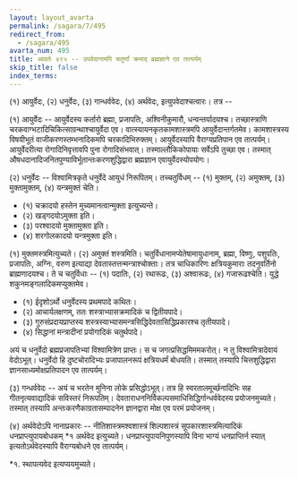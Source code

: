 ```yaml
---
layout: layout_avarta
permalink: /sagara/7/495
redirect_from:
  - /sagara/495
avarta_num: 495
title: आवर्तः ४९५ -- उपवेदानामपि चतुर्णां क्रमाद् ब्रह्मज्ञाने एव तात्पर्यम्
skip_title: false
index_terms: 
---
```


(१) आयुर्वेदः, (२) धनुर्वेदः, (३) गान्धर्ववेदः, (४) अर्थवेदः,
इत्युपवेदाश्चत्वारः। तत्र --

(१) आयुर्वेदः -- आयुर्वेदस्य कर्तारो ब्रह्मा, प्रजापतिः, अश्विनीकुमारौ,
धन्वन्तर्यादयश्च। तच्छास्त्राणि चरकवाग्भटादिचिकित्साग्रन्थाश्चायुर्वेदा एव।
वात्स्यायनकृतकामशास्त्रमपि आयुर्वेदान्तर्गतमेव। कामशास्त्रस्य विषयीभूतं
वाजीकरणस्तम्भनादिकमपि चरकादिभिरुक्तम्। आयुर्वेदस्यापि वैराग्यप्रतिपान
एव तात्पर्यम्। आयुर्वेदरीत्या रोगादिनिवृत्तावपि पुना रोगादिसंभवात्।
तस्माल्लौकिकोपायाः सर्वेऽपि तुच्छा एव। तस्मात् औषधदानादिजनितपुण्याविर्भूतान्तःकरणशुद्धिद्वारा ब्रह्मज्ञान एवायुर्वेदस्योपयोगः।

(२) धनुर्वेदः -- विश्वामित्रकृते धनुर्वेदे आयुधं निरूपितम्। तच्चतुर्विधम् --
(१) मुक्तम्, (२) अमुक्तम्, (३) मुक्तामुक्तम्, (४) यन्त्रमुक्तं चेति।

- (१) चक्रादयो हस्तेन मुच्यमानत्वान्मुक्ता इत्युच्यन्ते।
- (२) खड्गदयोऽमुक्ता इति।
- (३) परश्वादयो मुक्तामुक्ता इति।
- (४) शरगोलकादयो यन्त्रमुक्ता इति।

(१) मुक्तमस्त्रमित्युच्यते। (२) अमुक्तं शस्त्रमिति। चतुर्विधानामप्येतेषामायुधानाम्, ब्रह्मा, विष्णुः, पशुपतिः, प्रजापतिः, अग्निः, वरुण
इत्याद्या देवतास्तत्तन्मन्त्राश्चोक्ताः। तत्र चाधिकारिणः क्षत्रियकुमाराः
तदनुवर्तिनो ब्राह्मणादयश्च। ते च चतुर्विधाः --
(१) पदातिः,
(२) रथारूढः, (३) अश्वारूढः, (४) गजारूढश्चेति। युद्धे शकुनमङ्गलादिकमप्युक्तमेव।

- (१) ईदृशोऽर्थो धनुर्वेदस्य प्रथमपादे कथितः।
- (२) आचार्यलक्षणम्, ततः शस्त्राभ्यासक्रमादिकं च द्वितीयपादे।
- (३) गुरुसंप्रदायप्राप्तस्य शस्त्रस्याभ्यासमन्त्रसिद्धिदेवतासिद्धिप्रकारश्च तृतीयपादे।
- (४) सिद्धानां मन्त्रादीनां प्रयोगादिकं चतुर्थपादे।

अयं च धनुर्वेदो ब्रह्मप्रजापतिभ्यां विश्वामित्रेण प्राप्तः। स च जगत्प्रसिद्धमिममकरोत्। न तु विश्वामित्रादेवायं वेदोऽभूत्। धनुर्वेदो हि दुष्टचोरादिभ्यः प्रजापालनरूपं क्षत्रियधर्मं बोधयति। तस्मात् तस्यापि चित्तशुद्धिद्वारा
ज्ञानसाध्यमोक्षप्रतिपादन एव तात्पर्यम्।

(३) गन्धर्ववेदः -- अयं च भरतेन मुनिना लोके प्रसिद्धोऽभूत्।
तत्र हि स्वरतालमूर्च्छनादिभिः सह गीतनृत्यवाद्यादिकं सविस्तरं निरूपतिम्।
देवताराधननिर्विकल्पसमाधिसिद्धिर्गान्धर्ववेदस्य प्रयोजनमुच्यते। तस्मात् तस्यापि
अन्तःकरणैकाग्रतासम्पादनेन ज्ञानद्वारा मोक्ष एव परमं प्रयोजनम्।

(४) अर्थवेदोऽपि नानाप्रकारः --
नीतिशास्त्रमश्वशास्त्रं शिल्पशास्त्रं
सूपकारशास्त्रमित्यादिकं धनप्राप्त्युपायबोधकम् *१ अर्थवेद इत्युच्यते। धनप्राप्त्युपायनिपुणस्यापि विना भाग्यं धनप्राप्तिर्न स्यात् इत्यतोऽर्थवेदस्यापि
वैराग्यबोधने एव तात्पर्यम्।

<div class="footnote" markdown="1">
*१. स्थापत्यवेद इत्यप्ययमुच्यते।
</div>
